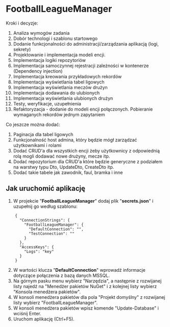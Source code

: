 # FootballLeagueManager
  
Kroki i decyzje:
1. Analiza wymogów zadania
2. Dobór technologi i szablonu startowego
3. Dodanie funkcjonalności do administracji/zarządzania aplikacją (logi, sekrety)
4. Projektowanie i implementacja modeli encji.
5. Implementacja logiki repozytoriów
6. Implementacja samoczynnej rejestracji zależności w kontenerze (Dependency injection)
7. Implementacja kreowania przykładowych rekordów
8. Implementacja wyświetlania tabel ligowych
9. Implementacja wyświetlania meczów drużyn
10. Implementacja dodawania do ulubionych
11. Implementacja wyświetlania ulubionych drużyn
12. Testy, weryfikacje, uzupełnienia
13. Refaktoryzacja - dodanie do modeli encji połączonych. Pobieranie wymaganych rekordów jednym zapytaniem
  
  
Co jeszcze można dodać:
1. Paginacja dla tabel ligowych
2. Funkcjonalność host admina, który będzie mógł zarządzać użytkownikami i rolami
3. Dodać CRUD'a dla wszystkich encji żeby użytkownicy z odpowiednią rolą mogli dodawać nowe drużyny, mecze itp.
4. Dodać repozytorium dla CRUD'a które będzie generyczne z podziałem na warstwy typu Dto, UpdateDto, CreateDto itp.
5. Dodać takie tabele jak zawodnik, faul, bramka i inne
  
## Jak uruchomić aplikację

1. W projekcie "**FootballLeagueManager**" dodaj plik "**secrets.json**" i uzupełnij go według szablonu:  
```  
	{
	  "ConnectionStrings": {
	    "FootballLeagueManager": {
	      "DefaultConnection": "",
	      "TestConnection": ""
	    }
	  },
	  "AccessKeys": {
	    "Logs": "key"
	  }
	}
```  
2. W wartości klucza "**DefaultConnection**" wprowadź informacje dotyczące połączenia z bazą danych MSSQL.
3. Na górnym pasku menu wybierz "Narzędzia", a następnie z rozwijanej listy najedź na "Menedżer pakietów NuGet" i z kolejnej listy wybierz "Konsola menedżera pakietów".  
4. W konsoli menedżera pakietów dla pola "Projekt domyślny" z rozwijanej listy wybierz "FootballLeagueManager".  
5. W konsoli menedżera pakietów wpisz komende "Update-Database" i wciśnij Enter.  
6. Uruchom aplikację (Ctrl+F5).  
  